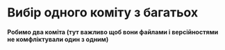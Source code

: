 # Вибір одного коміту з багатьох
#### Робимо два коміта (тут важливо щоб вони файлами і версійностями не комфліктували один з одним)
```bash

```
